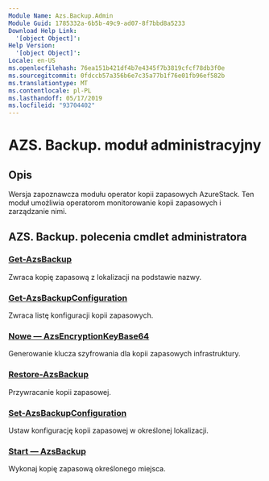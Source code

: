 ```yaml
---
Module Name: Azs.Backup.Admin
Module Guid: 1785332a-6b5b-49c9-ad07-8f7bbd8a5233
Download Help Link:
  '[object Object]': 
Help Version:
  '[object Object]': 
Locale: en-US
ms.openlocfilehash: 76ea151b421df4b7e4345f7b3819cfcf78db3f0e
ms.sourcegitcommit: 0fdccb57a356b6e7c35a77b1f76e01fb96ef582b
ms.translationtype: MT
ms.contentlocale: pl-PL
ms.lasthandoff: 05/17/2019
ms.locfileid: "93704402"
---
```

# AZS. Backup. moduł administracyjny
## Opis
Wersja zapoznawcza modułu operator kopii zapasowych AzureStack.  Ten moduł umożliwia operatorom monitorowanie kopii zapasowych i zarządzanie nimi.

## AZS. Backup. polecenia cmdlet administratora
### [Get-AzsBackup](Get-AzsBackup.md)
Zwraca kopię zapasową z lokalizacji na podstawie nazwy.

### [Get-AzsBackupConfiguration](Get-AzsBackupConfiguration.md)
Zwraca listę konfiguracji kopii zapasowych.

### [Nowe — AzsEncryptionKeyBase64](New-AzsEncryptionKeyBase64.md)
Generowanie klucza szyfrowania dla kopii zapasowych infrastruktury.

### [Restore-AzsBackup](Restore-AzsBackup.md)
Przywracanie kopii zapasowej.

### [Set-AzsBackupConfiguration](Set-AzsBackupConfiguration.md)
Ustaw konfigurację kopii zapasowej w określonej lokalizacji.

### [Start — AzsBackup](Start-AzsBackup.md)
Wykonaj kopię zapasową określonego miejsca.


